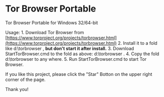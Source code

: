 # Tor Browser Portable

Tor Browser Portable for Windows 32/64-bit

Usage: 1. Download Tor Browser from [https://www.torproject.org/projects/torbrowser.html](https://www.torproject.org/projects/torbrowser.html) 2. Install it to a fold like d:\torbrowser , **but don't start it after install.** 3. Download StartTorBrowser.cmd to the fold as above: d:\torbrowser . 4. Copy the fold d:\torbrowser to any where. 5. Run StartTorBrowser.cmd to start Tor Browser.

If you like this project, please click the "Star" Botton on the upper right corner of the page.

Thank you!

